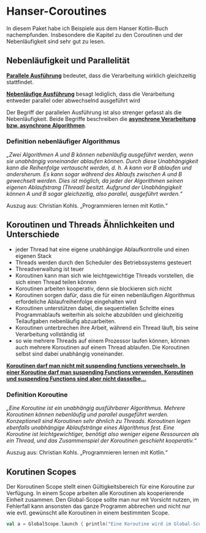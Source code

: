# Hanser-Coroutines
In diesem Paket habe ich Beispiele aus dem Hanser Kotlin-Buch nachempfunden.
Insbesondere die Kapitel zu den Coroutinen und der Nebenläufigkeit sind sehr 
gut zu lesen.

## Nebenläufigkeit und Parallelität
<p><u><b>Parallele Ausführung</b></u> bedeutet, dass die Verarbeitung wirklich gleichzeitig stattfindet.</p>
<p><u><b>Nebenläufige Ausführung</b></u> besagt lediglich, dass die Verarbeitung entweder parallel oder abwechselnd ausgeführt wird</p>
Der Begriff der parallelen Ausführung ist also strenger gefasst als die Nebenläufigkeit. Beide Begriffe beschreiben die 
<u><b>asynchrone Verarbeitung bzw. asynchrone Algorithmen</b></u>.

### Definition nebenläufiger Algorithmus
<p>
    <i>
        „Zwei Algorithmen A und B können nebenläufig ausgeführt werden, wenn sie unabhängig voneinander ablaufen können. 
        Durch diese Unabhängigkeit kann die Reihenfolge vertauscht werden, d. h. A kann vor B ablaufen und andersherum. 
        Es kann sogar während des Ablaufs zwischen A und B gewechselt werden. Dies ist möglich, da jeder der Algorithmen 
        seinen eigenen Ablaufstrang (Thread) besitzt. Aufgrund der Unabhängigkeit können A und B sogar gleichzeitig, 
        also parallel, ausgeführt werden.“
    </i>

Auszug aus: Christian Kohls. „Programmieren lernen mit Kotlin.“
</p>

## Koroutinen und Threads Ähnlichkeiten und Unterschiede
<ul>
    <li>jeder Thread hat eine eigene unabhängige Ablaufkontrolle und einen eigenen Stack</li>
    <li>Threads werden durch den Scheduler des Betriebssystems gesteuert</li>
    <li>Threadverwaltung ist teuer</li>
    <li>Koroutinen kann man sich wie leichtgewichtige Threads vorstellen, die sich einen Thread teilen können</li>
    <li>Koroutinen arbeiten kooperativ, denn sie blockieren sich nicht</li>
    <li>Koroutinen sorgen dafür, dass die für einen nebenläufigen Algorithmus erfordeliche Ablaufreihenfolge eingehalten wird</li>
    <li>Koroutinen unterstützen dabei, die  sequentiellen Schritte eines Programmablaufs weiterhin als solche abzubilden 
        und gleichzeitig Teilaufgaben nebenläufig abzuarbeiten.
    </li>
    <li>Koroutinen unterbrechen ihre Arbeit, während ein Thread läuft, bis seine Verarbeitung vollständig ist</li>
    <li>so wie mehrere Threads auf einem Prozessor laufen können, können auch mehrere Koroutinen auf einem Thread
        ablaufen. Die Koroutinen selbst sind dabei unabhängig voneinander.
    </li>
</ul>
<u><b>Koroutinen darf man nicht mit suspending functions verwechseln. In einer Koroutine darf man
      suspending Functions verwenden, Koroutinen und suspending Functions sind aber nicht dasselbe...
</b></u>

### Definition Koroutine

<p>
    <i>
        „Eine Koroutine ist ein unabhängig ausführbarer Algorithmus. Mehrere Koroutinen können nebenläufig und parallel 
        ausgeführt werden. Konzeptionell sind Koroutinen sehr ähnlich zu Threads. Koroutinen legen ebenfalls unabhängige 
        Ablaufstränge eines Algorithmus fest. Eine Koroutine ist leichtgewichtiger, benötigt also weniger eigene 
        Ressourcen als ein Thread, und das Zusammenspiel der Koroutinen geschieht kooperativ.“
    </i>

Auszug aus: Christian Kohls. „Programmieren lernen mit Kotlin.“        
</p>

## Korutinen Scopes
<p>Der Koroutinen Scope stellt einen Gültigkeitsbereich für eine Koroutine zur Verfügung.
   In einem Scope arbeiten alle Koroutinen als kooperierende Einheit zusammen.
   Den Global-Scope sollte man nur mit Vorsicht nutzen, im Fehlerfall kann ansonsten das ganze Programm abbrechen
   und nicht nur wie evtl. gewünscht alle Koroutinen in einem bestimmten Scope.
</p>
    
```kotlin    
val a = GlobalScope.launch { println("Eine Koroutine wird im Global-Scope gestartet ...") }
```